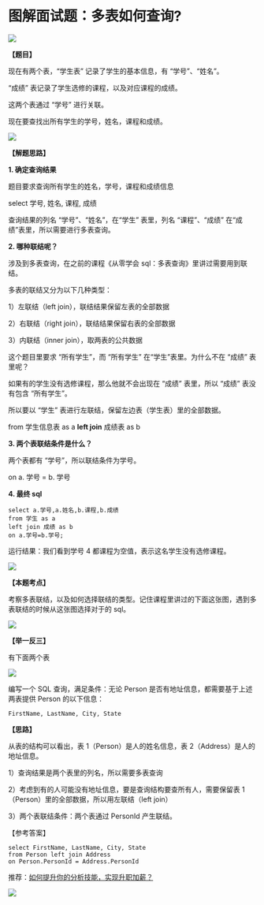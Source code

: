 # **图解面试题：多表如何查询?** 
![](https://mmbiz.qpic.cn/mmbiz_jpg/PnRVMhXvfFIiaCViaKySYJOkzpZcCpLCGVUjOpd9qw0bHl8GNtaX8ibX7ZVqNl03Fu5Ymy3nHEyURvCamjnB9JU3A/640?wx_fmt=jpeg)

**【题目】**

现在有两个表，“学生表” 记录了学生的基本信息，有 “学号”、“姓名”。  

“成绩” 表记录了学生选修的课程，以及对应课程的成绩。

这两个表通过 “学号” 进行关联。

现在要查找出所有学生的学号，姓名，课程和成绩。

![](https://mmbiz.qpic.cn/mmbiz_png/PnRVMhXvfFIiaCViaKySYJOkzpZcCpLCGVhvx6wberp4jmG72XcMdxLyGC8D8a2klWLF4yVEtk67iaNTvOLEhiaHNQ/640?wx_fmt=png)

**【解题思路】**

**1. 确定查询结果**

题目要求查询所有学生的姓名，学号，课程和成绩信息

select 学号, 姓名, 课程, 成绩

查询结果的列名 “学号”、“姓名”，在“学生” 表里，列名 “课程”、“成绩” 在“成绩”表里，所以需要进行多表查询。

**2. 哪种联结呢？**

涉及到多表查询，在之前的课程《从零学会 sql：多表查询》里讲过需要用到联结。

多表的联结又分为以下几种类型：

1）左联结（left join），联结结果保留左表的全部数据

2）右联结（right join），联结结果保留右表的全部数据

3）内联结（inner join），取两表的公共数据

这个题目里要求 “所有学生”，而 “所有学生” 在“学生”表里。为什么不在 “成绩” 表里呢？

如果有的学生没有选修课程，那么他就不会出现在 “成绩” 表里，所以 “成绩” 表没有包含 “所有学生”。

所以要以 “学生” 表进行左联结，保留左边表（学生表）里的全部数据。

from 学生信息表 as a **left join** 成绩表 as b

**3. 两个表联结条件是什么？**

两个表都有 “学号”，所以联结条件为学号。

on a. 学号 = b. 学号

**4. 最终 sql**

```MYSQL
select a.学号,a.姓名,b.课程,b.成绩
from 学生 as a
left join 成绩 as b
on a.学号=b.学号;

```

运行结果：我们看到学号 4 都课程为空值，表示这名学生没有选修课程。

![](https://mmbiz.qpic.cn/mmbiz_png/PnRVMhXvfFIiaCViaKySYJOkzpZcCpLCGVp53W6Wkeiaetpg9xkbz0QwicdMeZKaiamlvaPOXdRj4wDkXoY4dVNc8oA/640?wx_fmt=png)

**【本题考点】**

考察多表联结，以及如何选择联结的类型。记住课程里讲过的下面这张图，遇到多表联结的时候从这张图选择对于的 sql。

![](https://mmbiz.qpic.cn/mmbiz_png/PnRVMhXvfFIiaCViaKySYJOkzpZcCpLCGVu80YnwXKlJ5ntaD7A1l0vJfCXWR0gViaTswH6Qk2DibT4tyDSqqTj2ibg/640?wx_fmt=png)

**【举一反三】**

有下面两个表

![](https://mmbiz.qpic.cn/mmbiz_png/PnRVMhXvfFIiaCViaKySYJOkzpZcCpLCGVpNsQGrV0Ujjx6iaAy1VxyLTRXib8MicdHueltWiaUnVIW1PGqlY7lGxaBw/640?wx_fmt=png)

编写一个 SQL 查询，满足条件：无论 Person 是否有地址信息，都需要基于上述两表提供 Person 的以下信息：

```MYSQL
FirstName, LastName, City, State

```

**【思路】**

从表的结构可以看出，表 1（Person）是人的姓名信息，表 2（Address）是人的地址信息。

1）查询结果是两个表里的列名，所以需要多表查询

2）考虑到有的人可能没有地址信息，要是查询结构要查所有人，需要保留表 1（Person）里的全部数据，所以用左联结（left join）

3）两个表联结条件：两个表通过 PersonId 产生联结。

【参考答案】

```MYSQL
select FirstName, LastName, City, State
from Person left join Address
on Person.PersonId = Address.PersonId

```

推荐：[如何提升你的分析技能，实现升职加薪？](http://mp.weixin.qq.com/s?__biz=MzAxMTMwNTMxMQ==&mid=2649247566&idx=2&sn=5af748b677eb72028764dde0577675fb&chksm=835fc77eb4284e68e8cfe3f08c5a671b9e080b2651f20b40b1c793ffda4042ae43ad8f35a755&scene=21#wechat_redirect)

![](https://mmbiz.qpic.cn/mmbiz_jpg/PnRVMhXvfFIiaCViaKySYJOkzpZcCpLCGVwV6s8kYTSE2OSHRt33BA0MvibVAcH4iciarK9wP4icePGBDfZVZiatJiaibLQ/640?wx_fmt=jpeg)
